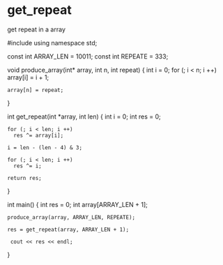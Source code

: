 get_repeat
==========

get repeat in a array

#include <iostream>
using namespace std;

const int ARRAY_LEN = 10011;
const int REPEATE = 333;

void produce_array(int* array, int n, int repeat) 
{
	int i = 0;
	for (; i < n; i ++)
      array[i] = i + 1;	
 
    array[n] = repeat;
}

int get_repeat(int *array, int len)
{
	int i = 0;
	int res = 0;
	
	for (; i < len; i ++)
	  res ^= array[i];  
	  
    i = len - (len - 4) & 3;
    
	for (; i < len; i ++)
      res ^= i;
 
    return res;
}

int main() {
	int res = 0;
	int array[ARRAY_LEN + 1];
	
	produce_array(array, ARRAY_LEN, REPEATE);
	  
	res = get_repeat(array, ARRAY_LEN + 1);
 
     cout << res << endl;
}
